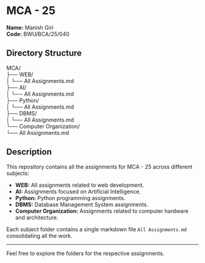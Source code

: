 # MCA - 25  
**Name:** Manish Giri  
**Code:** BWU/BCA/25/040  

## Directory Structure

MCA/  
├── WEB/  
│   └── All Assignments.md  
├── AI/  
│   └── All Assignments.md  
├── Python/  
│   └── All Assignments.md  
├── DBMS/  
│   └── All Assignments.md  
└── Computer Organization/  
    └── All Assignments.md  



## Description

This repository contains all the assignments for MCA - 25 across different subjects:

- **WEB:** All assignments related to web development.
- **AI:** Assignments focused on Artificial Intelligence.
- **Python:** Python programming assignments.
- **DBMS:** Database Management System assignments.
- **Computer Organization:** Assignments related to computer hardware and architecture.

Each subject folder contains a single markdown file `All Assignments.md` consolidating all the work.

---

Feel free to explore the folders for the respective assignments.


